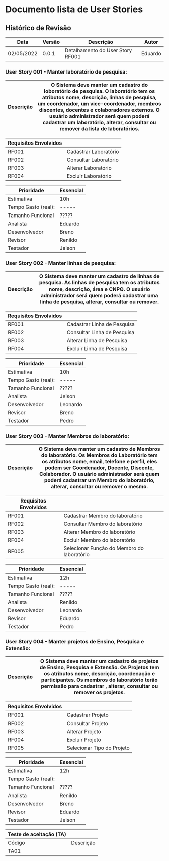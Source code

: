 # Documento lista de User Stories

## Histórico de Revisão

Data | Versão |  Descrição |  Autor
---- | ------ | ---------- | -----
02/05/2022 | 0.0.1 | Detalhamento do User Story RF001 | Eduardo


### User Story 001 - Manter laboratório de pesquisa:

Descrição | O Sistema deve manter um cadastro do loboratório de pesquisa. O laboratório tem os atributos nome, descrição, linhas de pesquisa, um coordenador, um vice-coordenador, membros discentes, docentes e colaboradores externos. O usuário administrador será quem poderá cadastrar um laboratório, alterar, consultar ou remover da lista de laboratórios.
--------- | -----------------------------------------------

Requisitos Envolvidos |       |
--------------------- | -------
RF001 | Cadastrar Laboratório|
RF002 | Consultar Laboratório|
RF003 | Alterar Laboratório  |
RF004 | Excluir Laboratório  |

Prioridade | Essencial
---------- | --------
Estimativa | 10h
Tempo Gasto (real): | -----
Tamanho Funcional | ?????
Analista | Eduardo
Desenvolvedor | Breno
Revisor | Renildo
Testador | Jeison

### User Story 002 - Manter linhas de pesquisa:

Descrição | O Sistema deve manter um cadastro de linhas de pesquisa. As linhas de pesquisa tem os atributos nome, descrição, área e CNPQ. O usuário administrador será quem poderá cadastrar uma linha de pesquisa, alterar, consultar ou remover.
--------- | -----------------------------------------------

Requisitos Envolvidos |     |
--------------------- | -------
RF001 | Cadastrar Linha de Pesquisa|
RF002 | Consultar Linha de Pesquisa|
RF003 | Alterar Linha de Pesquisa  |
RF004 | Excluir Linha de Pesquisa  |

Prioridade | Essencial
---------- | --------
Estimativa | 10h
Tempo Gasto (real): | -----
Tamanho Funcional | ?????
Analista | Jeison
Desenvolvedor | Leonardo
Revisor | Breno
Testador | Pedro

### User Story 003 - Manter Membros do laboratório:

Descrição | O Sistema deve manter um cadastro de Membros do laboratório. Os Membros do Laboratório tem os atributos nome, email, telefone e perfil, eles podem ser Coordenador, Docente, Discente, Colaborador. O usuário administrador será quem poderá cadastrar um Membro do laboratório, alterar, consultar ou remover o mesmo.
--------- | -----------------------------------------------

Requisitos Envolvidos |      |
--------------------- | -------
RF001 | Cadastrar Membro do laboratório           |
RF002 | Consultar Membro do laboratório           |
RF003 | Alterar Membro do laboratório             |
RF004 | Excluir Membro do laboratório             |
RF005 | Selecionar Função do Membro do laboratório|

Prioridade | Essencial
---------- | --------
Estimativa | 12h
Tempo Gasto (real): | -----
Tamanho Funcional | ?????
Analista | Renildo
Desenvolvedor | Leonardo
Revisor | Eduardo
Testador | Pedro

### User Story 004 - Manter projetos de Ensino, Pesquisa e Extensão:

Descrição | O Sistema deve manter um cadastro de projetos de Ensino, Pesquisa e Extensão. Os Projetos tem os atributos nome, descrição, coordenação e participantes. Os membros do laboratório terão permissão para cadastrar , alterar, consultar ou remover os projetos.
--------- | -----------------------------------------------

Requisitos Envolvidos |      |
--------------------- | -------
RF001 | Cadastrar Projeto         |
RF002 | Consultar Projeto         |
RF003 | Alterar Projeto           |
RF004 | Excluir Projeto           |
RF005 | Selecionar Tipo do Projeto|

Prioridade | Essencial
---------- | --------
Estimativa | 12h
Tempo Gasto (real): |  |
Tamanho Funcional | ?????
Analista | Renildo
Desenvolvedor | Breno
Revisor | Eduardo
Testador | Jeison


Teste de aceitação (TA) |    |
----------------------- | -----
Código | Descrição
TA01 | 



